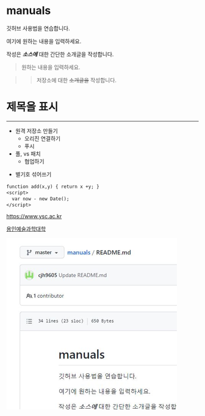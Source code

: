 # manuals
깃허브 사용법을 연습합니다.

여기에 원하는 내용을 입력하세요.

작성은 ***소스에*** 대한 간단한 소개글을 작성합니다.

>원하는 내용을 입력하세요.

>>저장소에 대한 ~~소개글을~~ 작성합니다.

# 제목을 표시

***

- 원격 저장소 만들기
  - 오리진 연결하기
  - 푸시
- 풀, vs 패치
  - 협업하기

* 별기호 섞어쓰기

```
function add(x,y) { return x +y; }
<script>
  var now - new Date();
</script>
```
<https://www.ysc.ac.kr>

[용인예술과학대학](http://www,ysc.ac.kr)

![새로운 이미지](./images/test.JPG)
